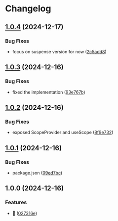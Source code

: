 # Changelog

## [1.0.4](https://github.com/submodule-org/submodule-react/compare/v1.0.3...v1.0.4) (2024-12-17)


### Bug Fixes

* focus on suspense version for now ([2c5add8](https://github.com/submodule-org/submodule-react/commit/2c5add8ba8c5df2ef421663456dcbe80e36f6c81))

## [1.0.3](https://github.com/submodule-org/submodule-react/compare/v1.0.2...v1.0.3) (2024-12-16)


### Bug Fixes

* fixed the implementation ([93e767b](https://github.com/submodule-org/submodule-react/commit/93e767be79ff9f483dee8b5d4b058286c50e6cca))

## [1.0.2](https://github.com/submodule-org/submodule-react/compare/v1.0.1...v1.0.2) (2024-12-16)


### Bug Fixes

* exposed ScopeProvider and useScope ([8f9e732](https://github.com/submodule-org/submodule-react/commit/8f9e73234f3d7211a7c5f892bf462ddd7a1e4adc))

## [1.0.1](https://github.com/submodule-org/submodule-react/compare/v1.0.0...v1.0.1) (2024-12-16)


### Bug Fixes

* package.json ([09ed7bc](https://github.com/submodule-org/submodule-react/commit/09ed7bc092c3eb307d4ba3eacd0d17ce993ffa60))

## 1.0.0 (2024-12-16)


### Features

* :rocket: ([027316e](https://github.com/submodule-org/submodule-react/commit/027316ef80e701b8677accf1bc51eb37fe6abeef))
